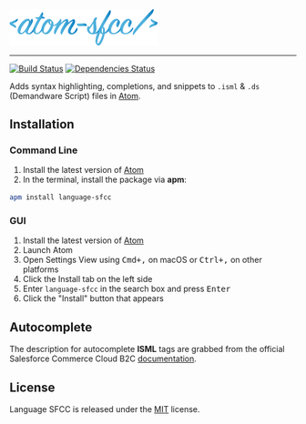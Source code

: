 <p>
    <img width="260px" src="https://raw.githubusercontent.com/matteobertoldo/language-sfcc/master/assets/atom-sfcc.svg?sanitize=true" alt="Atom SFCC" />
</p>

<hr />

[![Build Status](https://travis-ci.org/matteobertoldo/language-sfcc.svg?branch=master)](https://travis-ci.org/matteobertoldo/language-sfcc) [![Dependencies Status](https://david-dm.org/matteobertoldo/language-sfcc/status.svg)](https://david-dm.org/matteobertoldo/language-sfcc)

Adds syntax highlighting, completions, and snippets to `.isml` &amp; `.ds` (Demandware Script) files in [Atom](https://atom.io).

## Installation

### Command Line

1.  Install the latest version of [Atom](https://atom.io)
2.  In the terminal, install the package via **apm**:

```sh
apm install language-sfcc
```

### GUI

1.  Install the latest version of [Atom](https://atom.io)
2.  Launch Atom
3.  Open Settings View using <kbd>Cmd+,</kbd> on macOS or <kbd>Ctrl+,</kbd> on other platforms
4.  Click the Install tab on the left side
5.  Enter `language-sfcc` in the search box and press <kbd>Enter</kbd>
6.  Click the "Install" button that appears

## Autocomplete

The description for autocomplete **ISML** tags are grabbed from the official Salesforce Commerce Cloud B2C [documentation](https://documentation.b2c.commercecloud.salesforce.com/DOC2/topic/com.demandware.dochelp/ISML/ISML.html).

## License

Language SFCC is released under the [MIT](https://github.com/matteobertoldo/language-sfcc/blob/master/LICENSE) license.
